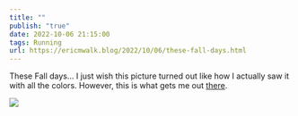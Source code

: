 ```yaml
---
title: ""
publish: "true"
date: 2022-10-06 21:15:00
tags: Running
url: https://ericmwalk.blog/2022/10/06/these-fall-days.html
---
```


These Fall days... I just wish this picture turned out like how I actually saw it with all the colors. However, this is what gets me out [there](http://www.strava.com/activities/7921172704).

![](https://ericmwalk.blog/uploads/2022/63bc4fd700.jpg)